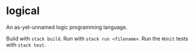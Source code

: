 # logical

An as-yet-unnamed logic programming language.

Build with `stack build`. Run with `stack run <filename>`. Run the
`HUnit` tests with `stack test`.
